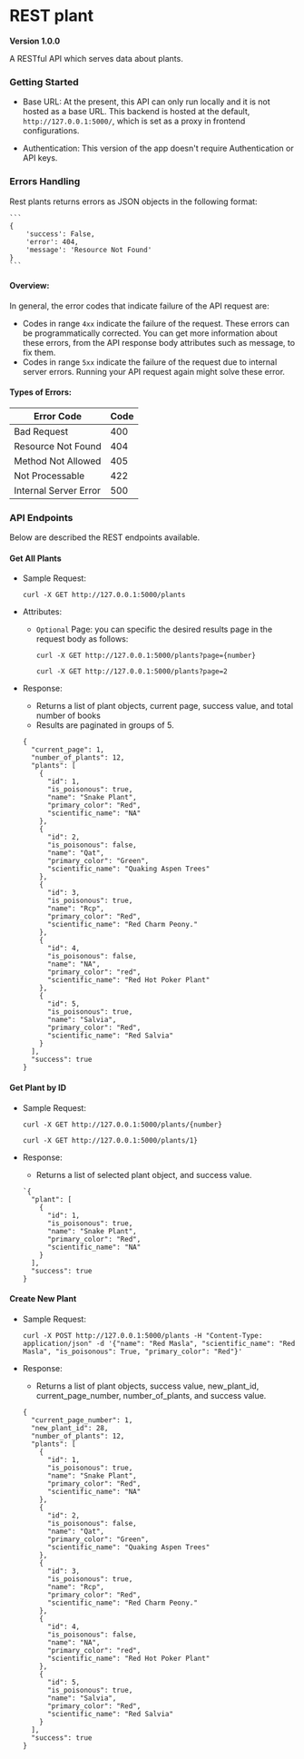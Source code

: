 # REST plant
**Version 1.0.0**

A RESTful API which serves data about plants.


### Getting Started 

- Base URL: At the present, this API can only run locally and it is not hosted as a base URL. This backend is hosted 
at the default, `http://127.0.0.1:5000/`, which is set as a proxy in frontend configurations.

- Authentication: This version of the app doesn't require Authentication or API keys. 


### Errors Handling 

Rest plants returns errors as JSON objects in the following format:
    
    ``` 
    {
        'success': False,
        'error': 404,
        'message': 'Resource Not Found'
    }
    ```

#### Overview:

In general, the error codes that indicate failure of the API request are: 
- Codes in range `4xx` indicate the failure of the request. These errors can be programmatically corrected. You can get
more information about these errors, from the API response body attributes such as message, to fix them.
- Codes in range `5xx` indicate the failure of the request due to internal server errors. Running your API request again
might solve these error.


#### Types of Errors:

| Error Code            | Code
| -------------         | ------------
| Bad Request           | 400 
| Resource Not Found    | 404 
| Method Not Allowed    | 405 
| Not Processable       | 422 
| Internal Server Error | 500 



### API Endpoints

Below are described the REST endpoints available.

#### Get All Plants
    
- Sample Request:
    
    `curl -X GET http://127.0.0.1:5000/plants`

- Attributes:

    - `Optional` Page: you can specific the desired results page in the request body as follows:
    
        `curl -X GET http://127.0.0.1:5000/plants?page={number}`
        
        `curl -X GET http://127.0.0.1:5000/plants?page=2`

- Response: 

    - Returns a list of plant objects, current page, success value, and total number of books
    - Results are paginated in groups of 5. 
    
    ```
    {
      "current_page": 1,
      "number_of_plants": 12,
      "plants": [
        {
          "id": 1,
          "is_poisonous": true,
          "name": "Snake Plant",
          "primary_color": "Red",
          "scientific_name": "NA"
        },
        {
          "id": 2,
          "is_poisonous": false,
          "name": "Qat",
          "primary_color": "Green",
          "scientific_name": "Quaking Aspen Trees"
        },
        {
          "id": 3,
          "is_poisonous": true,
          "name": "Rcp",
          "primary_color": "Red",
          "scientific_name": "Red Charm Peony."
        },
        {
          "id": 4,
          "is_poisonous": false,
          "name": "NA",
          "primary_color": "red",
          "scientific_name": "Red Hot Poker Plant"
        },
        {
          "id": 5,
          "is_poisonous": true,
          "name": "Salvia",
          "primary_color": "Red",
          "scientific_name": "Red Salvia"
        }
      ],
      "success": true
    }
    ```


#### Get Plant by ID

- Sample Request:
    
    `curl -X GET http://127.0.0.1:5000/plants/{number}`
    
    `curl -X GET http://127.0.0.1:5000/plants/1}`
    
- Response: 

    - Returns a list of selected plant object, and success value.
    
    ```
    `{
      "plant": [
        {
          "id": 1,
          "is_poisonous": true,
          "name": "Snake Plant",
          "primary_color": "Red",
          "scientific_name": "NA"
        }
      ],
      "success": true
    }
    ```


####  Create New Plant
    
- Sample Request:
    
    `curl -X POST http://127.0.0.1:5000/plants -H "Content-Type: application/json" -d '{"name": "Red Masla",
     "scientific_name": "Red Masla", "is_poisonous": True, "primary_color": "Red"}'`        

- Response: 
    - Returns a list of plant objects, success value, new_plant_id, current_page_number, number_of_plants, and 
        success value.
    
    ```
    {
      "current_page_number": 1,
      "new_plant_id": 28,
      "number_of_plants": 12,
      "plants": [
        {
          "id": 1,
          "is_poisonous": true,
          "name": "Snake Plant",
          "primary_color": "Red",
          "scientific_name": "NA"
        },
        {
          "id": 2,
          "is_poisonous": false,
          "name": "Qat",
          "primary_color": "Green",
          "scientific_name": "Quaking Aspen Trees"
        },
        {
          "id": 3,
          "is_poisonous": true,
          "name": "Rcp",
          "primary_color": "Red",
          "scientific_name": "Red Charm Peony."
        },
        {
          "id": 4,
          "is_poisonous": false,
          "name": "NA",
          "primary_color": "red",
          "scientific_name": "Red Hot Poker Plant"
        },
        {
          "id": 5,
          "is_poisonous": true,
          "name": "Salvia",
          "primary_color": "Red",
          "scientific_name": "Red Salvia"
        }
      ],
      "success": true
    }
    ```

